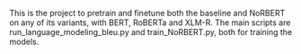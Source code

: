 This is the project to pretrain and finetune both the baseline and NoRBERT on any of its variants, with BERT, RoBERTa and XLM-R. The main scripts are run_language_modeling_bleu.py and train_NoRBERT.py, both for training the models.
